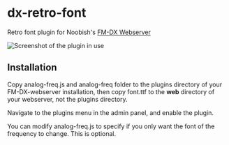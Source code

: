 # dx-retro-font
Retro font plugin for Noobish's [FM-DX Webserver](https://github.com/NoobishSVK/fm-dx-webserver)

![Screenshot of the plugin in use](https://i.ibb.co/2hJFx02/image.png)

## Installation

Copy analog-freq.js and analog-freq folder to the plugins directory of your FM-DX-webserver installation, then copy font.ttf to the <strong>web</strong> directory of your webserver, not the plugins directory.

Navigate to the plugins menu in the admin panel, and enable the plugin.

You can modify analog-freq.js to specify if you only want the font of the frequency to change. This is optional.
